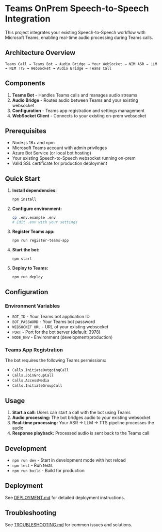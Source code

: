 # Teams OnPrem Speech-to-Speech Integration

This project integrates your existing Speech-to-Speech workflow with Microsoft Teams, enabling real-time audio processing during Teams calls.

## Architecture Overview

```
Teams Call → Teams Bot → Audio Bridge → Your WebSocket → NIM ASR → LLM → NIM TTS → WebSocket → Audio Bridge → Teams Call
```

## Components

1. **Teams Bot** - Handles Teams calls and manages audio streams
2. **Audio Bridge** - Routes audio between Teams and your existing websocket
3. **Configuration** - Teams app registration and settings management
4. **WebSocket Client** - Connects to your existing on-prem websocket

## Prerequisites

- Node.js 18+ and npm
- Microsoft Teams account with admin privileges
- Azure Bot Service (or local bot hosting)
- Your existing Speech-to-Speech websocket running on-prem
- Valid SSL certificate for production deployment

## Quick Start

1. **Install dependencies:**
   ```bash
   npm install
   ```

2. **Configure environment:**
   ```bash
   cp .env.example .env
   # Edit .env with your settings
   ```

3. **Register Teams app:**
   ```bash
   npm run register-teams-app
   ```

4. **Start the bot:**
   ```bash
   npm start
   ```

5. **Deploy to Teams:**
   ```bash
   npm run deploy
   ```

## Configuration

### Environment Variables

- `BOT_ID` - Your Teams bot application ID
- `BOT_PASSWORD` - Your Teams bot password
- `WEBSOCKET_URL` - URL of your existing websocket
- `PORT` - Port for the bot server (default: 3978)
- `NODE_ENV` - Environment (development/production)

### Teams App Registration

The bot requires the following Teams permissions:
- `Calls.InitiateOutgoingCall`
- `Calls.JoinGroupCall`
- `Calls.AccessMedia`
- `Calls.InitiateGroupCall`

## Usage

1. **Start a call:** Users can start a call with the bot using Teams
2. **Audio processing:** The bot bridges audio to your existing websocket
3. **Real-time processing:** Your ASR → LLM → TTS pipeline processes the audio
4. **Response playback:** Processed audio is sent back to the Teams call

## Development

- `npm run dev` - Start in development mode with hot reload
- `npm test` - Run tests
- `npm run build` - Build for production

## Deployment

See [DEPLOYMENT.md](./docs/DEPLOYMENT.md) for detailed deployment instructions.

## Troubleshooting

See [TROUBLESHOOTING.md](./docs/TROUBLESHOOTING.md) for common issues and solutions. 